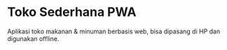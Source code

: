 # Toko Sederhana PWA
Aplikasi toko makanan & minuman berbasis web, bisa dipasang di HP dan digunakan offline.
